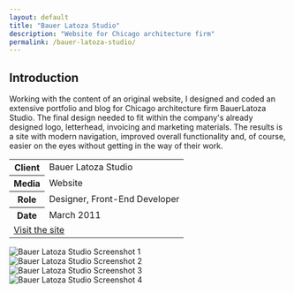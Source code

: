 ```yaml
---
layout: default
title: "Bauer Latoza Studio"
description: "Website for Chicago architecture firm"
permalink: /bauer-latoza-studio/
---
```


<section>
	<h2 class="visually-hidden">Introduction</h2>
	<div>
		<p>Working with the content of an original website, I designed and coded an extensive portfolio and blog for Chicago architecture firm BauerLatoza Studio. The final design needed to fit within the company's already designed logo, letterhead, invoicing and marketing materials. The results is a site with modern navigation, improved overall functionality and, of course, easier on the eyes without getting in the way of their work.</p>
	</div>
	<div>
		<table>
			<tbody>
				<tr>
					<th>Client</th>
					<td>Bauer Latoza Studio</td>
				</tr>
				<tr>
					<th>Media</th>
					<td>Website</td>
				</tr>
				<tr>
					<th>Role</th>
					<td>Designer, Front-End Developer</td>
				</tr>
				<tr>
					<th>Date</th>
					<td>March 2011</td>
				</tr>
				<tr>
					<td colspan="2">
						<a class="button button--inverted push-top" href="http://www.bauerlatozastudio.com">Visit the site</a>
					</td>
				</tr>
			</tbody>
		</table>
	</div>
</section>
<section>
	<div class="span-2">
		<img src="//jessetrippe-cdn-173419.appspot.com/portfolio/bauer-latoza-1.png" alt="Bauer Latoza Studio Screenshot 1">
	</div>
	<div>
		<img src="//jessetrippe-cdn-173419.appspot.com/portfolio/bauer-latoza-3.png" alt="Bauer Latoza Studio Screenshot 2">
	</div>
	<div>
		<img src="//jessetrippe-cdn-173419.appspot.com/portfolio/bauer-latoza-4.png" alt="Bauer Latoza Studio Screenshot 3">
	</div>
	<div class="span-2">
		<img src="//jessetrippe-cdn-173419.appspot.com/portfolio/bauer-latoza-2.png" alt="Bauer Latoza Studio Screenshot 4">
	</div>
</section>
